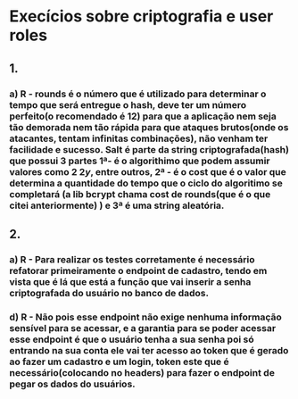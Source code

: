 # Execícios sobre criptografia e user roles 

## 1.

### a) R - rounds é o número que é utilizado para determinar o tempo que será entregue o hash, deve ter um número perfeito(o recomendado é 12) para que a aplicação nem seja tão demorada nem tão rápida para que ataques brutos(onde os atacantes, tentam infinitas combinações), não venham ter facilidade e sucesso. Salt é parte da string criptografada(hash) que possui 3 partes 1ª- é o algorithimo que podem assumir valores como $2$  $2y$, entre outros, 2ª - é o cost que é o valor que determina a  quantidade do tempo que o ciclo do algoritimo se completará (a lib bcrypt chama cost de rounds(que é o que citei anteriormente) ) e 3ª é uma string aleatória.


## 2.

### a) R - Para realizar os testes corretamente é necessário refatorar primeiramente o endpoint de cadastro, tendo em vista que é lá que está a função que vai inserir a senha criptografada do usuário no banco de dados.

### d) R - Não pois esse endpoint não exige nenhuma informação sensível para se acessar, e a garantia para se poder acessar esse endpoint é que o usuário tenha a sua senha poi só entrando na sua conta ele vai ter acesso ao token que é gerado ao fazer um cadastro e um login, token este que é necessário(colocando no headers) para fazer o endpoint de pegar os dados do usuários.